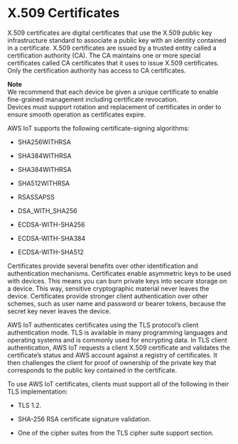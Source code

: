 # X\.509 Certificates<a name="x509-certs"></a>

X\.509 certificates are digital certificates that use the X\.509 public key infrastructure standard to associate a public key with an identity contained in a certificate\. X\.509 certificates are issued by a trusted entity called a certification authority \(CA\)\. The CA maintains one or more special certificates called CA certificates that it uses to issue X\.509 certificates\. Only the certification authority has access to CA certificates\.

**Note**  
We recommend that each device be given a unique certificate to enable fine\-grained management including certificate revocation\.  
Devices must support rotation and replacement of certificates in order to ensure smooth operation as certificates expire\.

AWS IoT supports the following certificate\-signing algorithms:

+ SHA256WITHRSA

+ SHA384WITHRSA

+ SHA384WITHRSA

+ SHA512WITHRSA

+ RSASSAPSS

+ DSA\_WITH\_SHA256

+ ECDSA\-WITH\-SHA256

+ ECDSA\-WITH\-SHA384

+ ECDSA\-WITH\-SHA512

Certificates provide several benefits over other identification and authentication mechanisms\. Certificates enable asymmetric keys to be used with devices\. This means you can burn private keys into secure storage on a device\. This way, sensitive cryptographic material never leaves the device\. Certificates provide stronger client authentication over other schemes, such as user name and password or bearer tokens, because the secret key never leaves the device\. 

AWS IoT authenticates certificates using the TLS protocol’s client authentication mode\. TLS is available in many programming languages and operating systems and is commonly used for encrypting data\. In TLS client authentication, AWS IoT requests a client X\.509 certificate and validates the certificate’s status and AWS account against a registry of certificates\. It then challenges the client for proof of ownership of the private key that corresponds to the public key contained in the certificate\. 

To use AWS IoT certificates, clients must support all of the following in their TLS implementation:

+ TLS 1\.2\.

+ SHA\-256 RSA certificate signature validation\.

+ One of the cipher suites from the TLS cipher suite support section\.